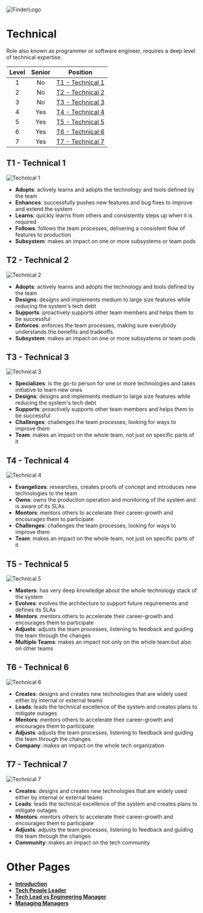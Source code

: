 <img alt="FinderLogo" src="/charts/Finder-logo.png">

# Technical

Role also known as programmer or software engineer, requires a deep level of technical expertise.

| Level | Senior | Position |
| :---: | :---: | :---: |
| 1 | No | [T1 - Technical 1](#T1---Technical-1) |
| 2 | No | [T2 - Technical 2](#T2---Technical-2) |
| 3 | No | [T3 - Technical 3](#T3---Technical-3) |
| 4 | Yes | [T4 - Technical 4](#T4---Technical-4) |
| 5 | Yes | [T5 - Technical 5](#T5---Technical-5) |
| 6 | Yes | [T6 - Technical 6](#T6---Technical-6) |
| 7 | Yes | [T7 - Technical 7](#T7---Technical-7) |

## T1 - Technical 1

<picture>
  <source media="(prefers-color-scheme: dark)" srcset="/charts/technical-1-dark.png">
  <source media="(prefers-color-scheme: light)" srcset="/charts/technical-1.png">
  <img alt="Technical 1" src="/charts/technical-1.png">
</picture>

* **Adopts**: actively learns and adopts the technology and tools defined by the team
* **Enhances**: successfully pushes new features and bug fixes to improve and extend the system
* **Learns**: quickly learns from others and consistently steps up when it is required
* **Follows**: follows the team processes, delivering a consistent flow of features to production
* **Subsystem**: makes an impact on one or more subsystems or team pods

## T2 - Technical 2

<picture>
  <source media="(prefers-color-scheme: dark)" srcset="/charts/technical-2-dark.png">
  <source media="(prefers-color-scheme: light)" srcset="/charts/technical-2.png">
  <img alt="Technical 2" src="/charts/technical-2.png">
</picture>

* **Adopts**: actively learns and adopts the technology and tools defined by the team
* **Designs**: designs and implements medium to large size features while reducing the system's tech debt
* **Supports**: proactively supports other team members and helps them to be successful
* **Enforces**: enforces the team processes, making sure everybody understands the benefits and tradeoffs
* **Subsystem**: makes an impact on one or more subsystems or team pods

## T3 - Technical 3

<picture>
  <source media="(prefers-color-scheme: dark)" srcset="/charts/technical-3-dark.png">
  <source media="(prefers-color-scheme: light)" srcset="/charts/technical-3.png">
  <img alt="Technical 3" src="/charts/technical-3.png">
</picture>

* **Specializes**: is the go-to person for one or more technologies and takes initiative to learn new ones
* **Designs**: designs and implements medium to large size features while reducing the system's tech debt
* **Supports**: proactively supports other team members and helps them to be successful
* **Challenges**: challenges the team processes, looking for ways to improve them
* **Team**: makes an impact on the whole team, not just on specific parts of it

## T4 - Technical 4

<picture>
  <source media="(prefers-color-scheme: dark)" srcset="/charts/technical-4-dark.png">
  <source media="(prefers-color-scheme: light)" srcset="/charts/technical-4.png">
  <img alt="Technical 4" src="/charts/technical-4.png">
</picture>

* **Evangelizes**: researches, creates proofs of concept and introduces new technologies to the team
* **Owns**: owns the production operation and monitoring of the system and is aware of its SLAs
* **Mentors**: mentors others to accelerate their career-growth and encourages them to participate
* **Challenges**: challenges the team processes, looking for ways to improve them
* **Team**: makes an impact on the whole team, not just on specific parts of it

## T5 - Technical 5

<picture>
  <source media="(prefers-color-scheme: dark)" srcset="/charts/technical-5-dark.png">
  <source media="(prefers-color-scheme: light)" srcset="/charts/technical-5.png">
  <img alt="Technical 5" src="/charts/technical-5.png">
</picture>

* **Masters**: has very deep knowledge about the whole technology stack of the system
* **Evolves**: evolves the architecture to support future requirements and defines its SLAs
* **Mentors**: mentors others to accelerate their career-growth and encourages them to participate
* **Adjusts**: adjusts the team processes, listening to feedback and guiding the team through the changes
* **Multiple Teams**: makes an impact not only on the whole team but also on other teams

## T6 - Technical 6

<picture>
  <source media="(prefers-color-scheme: dark)" srcset="/charts/technical-6-dark.png">
  <source media="(prefers-color-scheme: light)" srcset="/charts/technical-6.png">
  <img alt="Technical 6" src="/charts/technical-6.png">
</picture>

* **Creates**: designs and creates new technologies that are widely used either by internal or external teams
* **Leads**: leads the technical excellence of the system and creates plans to mitigate outages
* **Mentors**: mentors others to accelerate their career-growth and encourages them to participate
* **Adjusts**: adjusts the team processes, listening to feedback and guiding the team through the changes
* **Company**: makes an impact on the whole tech organization

## T7 - Technical 7

<picture>
  <source media="(prefers-color-scheme: dark)" srcset="/charts/technical-7-dark.png">
  <source media="(prefers-color-scheme: light)" srcset="/charts/technical-7.png">
  <img alt="Technical 7" src="/charts/technical-7.png">
</picture>

* **Creates**: designs and creates new technologies that are widely used either by internal or external teams
* **Leads**: leads the technical excellence of the system and creates plans to mitigate outages
* **Mentors**: mentors others to accelerate their career-growth and encourages them to participate
* **Adjusts**: adjusts the team processes, listening to feedback and guiding the team through the changes
* **Community**: makes an impact on the tech community

# Other Pages

* [**Introduction**](README.md)
* [**Tech People Leader**](PeopleLeader.md)
* [**Tech Lead vs Engineering Manager**](PeopleLeader-EngineeringManager.md)
* [**Managing Managers**](Managing-Managers.md)
